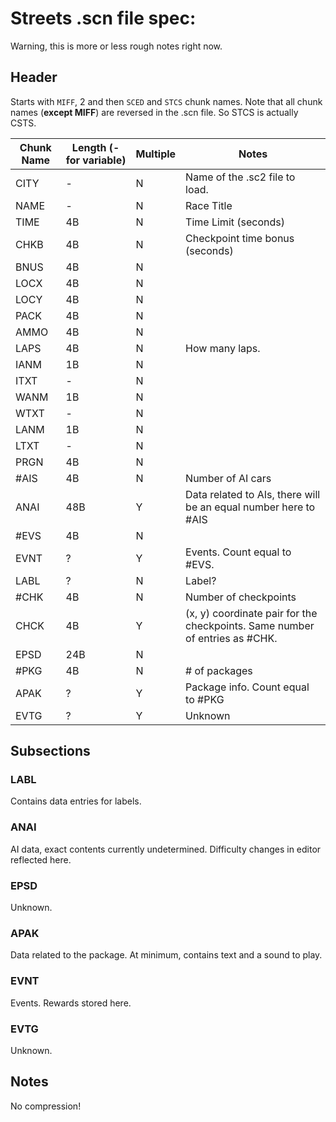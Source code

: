# Streets .scn file spec:

Warning, this is more or less rough notes right now.

## Header

Starts with `MIFF`, 2 and then `SCED` and `STCS` chunk names.
Note that all chunk names (**except MIFF**) are reversed in the .scn file. So STCS is actually CSTS.

|Chunk Name|Length (- for variable) | Multiple | Notes |
|-|-|-|-|
|CITY|-|N|Name of the .sc2 file to load.|
|NAME|-|N|Race Title|
|TIME|4B|N|Time Limit (seconds)|
|CHKB|4B|N|Checkpoint time bonus (seconds)|
|BNUS|4B|N||
|LOCX|4B|N||
|LOCY|4B|N||
|PACK|4B|N||
|AMMO|4B|N||
|LAPS|4B|N|How many laps.|
|IANM|1B|N||
|ITXT|-|N||
|WANM|1B|N||
|WTXT|-|N||
|LANM|1B|N||
|LTXT|-|N||
|PRGN|4B|N||
|#AIS|4B|N|Number of AI cars|
|ANAI|48B|Y|Data related to AIs, there will be an equal number here to #AIS|
|#EVS|4B|N||
|EVNT|?|Y|Events. Count equal to #EVS.|
|LABL|?|N|Label?|
|#CHK|4B|N|Number of checkpoints|
|CHCK|4B|Y|(x, y) coordinate pair for the checkpoints. Same number of entries as #CHK.|
|EPSD|24B|N||
|#PKG|4B|N|# of packages|
|APAK|?|Y|Package info. Count equal to #PKG|
|EVTG|?|Y|Unknown|


## Subsections

### LABL

Contains data entries for labels.

### ANAI

AI data, exact contents currently undetermined.
Difficulty changes in editor reflected here.

### EPSD

Unknown.

### APAK

Data related to the package. At minimum, contains text and a sound to play.

### EVNT

Events. Rewards stored here.

### EVTG

Unknown.

## Notes

No compression!